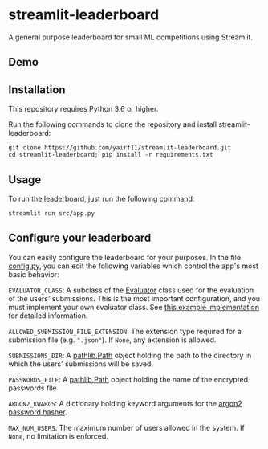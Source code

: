 # streamlit-leaderboard
A general purpose leaderboard for small ML competitions using Streamlit.

## Demo



## Installation
This repository requires Python 3.6 or higher.

Run the following commands to clone the repository and install streamlit-leaderboard:
```
git clone https://github.com/yairf11/streamlit-leaderboard.git
cd streamlit-leaderboard; pip install -r requirements.txt
```

## Usage
To run the leaderboard, just run the following command:
```
streamlit run src/app.py
```

## Configure your leaderboard
You can easily configure the leaderboard for your purposes. 
In the file [config.py](src/config.py), 
you can edit the following variables which control the app's most basic behavior:

`EVALUATOR_CLASS`: A subclass of the [Evaluator](src/evaluation/evaluator.py) class
 used for the evaluation of the users' submissions. 
 This is the most important configuration, 
 and you must implement your own evaluator class. 
 See [this example implementation](src/examples/f1_precision_recall_example.py)
  for detailed information.

`ALLOWED_SUBMISSION_FILE_EXTENSION`: The extension type required for a 
 submission file (e.g. `".json"`). If `None`, any extension is allowed.

`SUBMISSIONS_DIR`: A [pathlib.Path](https://docs.python.org/3/library/pathlib.html) object 
 holding the path to the directory in which the users' submissions will be saved.

`PASSWORDS_FILE`: A [pathlib.Path](https://docs.python.org/3/library/pathlib.html) object 
 holding the name of the encrypted passwords file

`ARGON2_KWARGS`: A dictionary holding keyword arguments for the 
 [argon2 password hasher](https://argon2-cffi.readthedocs.io/en/stable/api.html#argon2.PasswordHasher).

`MAX_NUM_USERS`: The maximum number of users allowed in the system. If `None`, no limitation is enforced.





